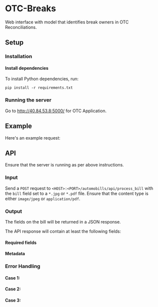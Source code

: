 # OTC-Breaks

Web interface with model that identifies break owners in OTC Reconciliations.


## Setup

### Installation


#### Install dependencies

To install Python dependencies, run:
```shell
pip install -r requirements.txt
```

###

### Running the server

Go to http://40.84.53.8:5000/ for OTC Application.


## Example

Here's an example request:


## API

Ensure that the server is running as per above instructions.


### Input

Send a `POST` request to `<HOST>:<PORT>/automobills/api/process_bill` with the `bill` field set to a `*.jpg` or `*.pdf` file.
Ensure that the content type is either `image/jpeg` or `application/pdf`.


### Output

The fields on the bill will be returned in a JSON response.

The API response will contain at least the following fields:

#### Required fields



#### Metadata



### Error Handling

#### Case 1:


#### Case 2:


#### Case 3:
